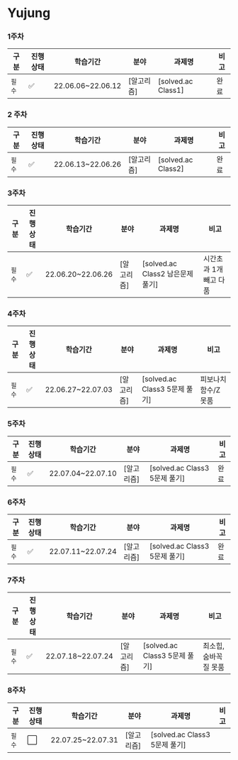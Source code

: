 # Yujung

### 1주차
|구분|진행상태|학습기간|분야|과제명|비고|
| ------ | ------ | ------ | ------ | ------ | ------ |
|`필수` | :white_check_mark: |22.06.06~22.06.12| [알고리즘] | [solved.ac Class1] | 완료 |

### 2 주차
|구분|진행상태|학습기간|분야|과제명|비고|
| ------ | ------ | ------ | ------ | ------ | ------ |
|`필수` | :white_check_mark: |22.06.13~22.06.26| [알고리즘] | [solved.ac Class2] | 완료 |

### 3주차

| 구분   | 진행상태           | 학습기간          | 분야       | 과제명                           | 비고 |
| ------ | ------------------ | ----------------- | ---------- | -------------------------------- | ---- |
| `필수` | :white_check_mark: | 22.06.20~22.06.26 | [알고리즘] | [solved.ac Class2 남은문제 풀기] |  시간초과 1개 빼고 다품    |

### 4주차

| 구분   | 진행상태             | 학습기간          | 분야       | 과제명                        | 비고 |
| ------ | -------------------- | ----------------- | ---------- | ----------------------------- | ---- |
| `필수` | :white_check_mark: | 22.06.27~22.07.03 | [알고리즘] | [solved.ac Class3 5문제 풀기] |  피보나치 함수/Z 못품    |

### 5주차

| 구분   | 진행상태             | 학습기간          | 분야       | 과제명                        | 비고 |
| ------ | -------------------- | ----------------- | ---------- | ----------------------------- | ---- |
| `필수` | :white_check_mark: | 22.07.04~22.07.10 | [알고리즘] | [solved.ac Class3 5문제 풀기] | 완료 |

### 6주차

| 구분   | 진행상태           | 학습기간          | 분야       | 과제명                        | 비고 |
| ------ | ------------------ | ----------------- | ---------- | ----------------------------- | ---- |
| `필수` | :white_check_mark: | 22.07.11~22.07.24 | [알고리즘] | [solved.ac Class3 5문제 풀기] | 완료 |

### 7주차

| 구분   | 진행상태           | 학습기간          | 분야       | 과제명                        | 비고 |
| ------ | ------------------ | ----------------- | ---------- | ----------------------------- | ---- |
| `필수` | :white_check_mark: | 22.07.18~22.07.24 | [알고리즘] | [solved.ac Class3 5문제 풀기] | 최소힙,숨바꼭질 못품 |

### 8주차

| 구분   | 진행상태             | 학습기간          | 분야       | 과제명                        | 비고 |
| ------ | -------------------- | ----------------- | ---------- | ----------------------------- | ---- |
| `필수` | :white_large_square: | 22.07.25~22.07.31 | [알고리즘] | [solved.ac Class3 5문제 풀기] |      |

<!-- |`필수` | :white_check_mark: |8| [SSAFY 기본](SSAFY기본) | [SSAFY GIT 실습](SSAFY기본/SSAFY-GIT-실습) | |
|선택| :white_large_square: || [분야 추가] | [프로젝트 추가] | |
|선택| :white_large_square: || [분야 추가] | [프로젝트 추가] | |
|선택| :white_large_square: || [분야 추가] | [프로젝트 추가] | | -->
